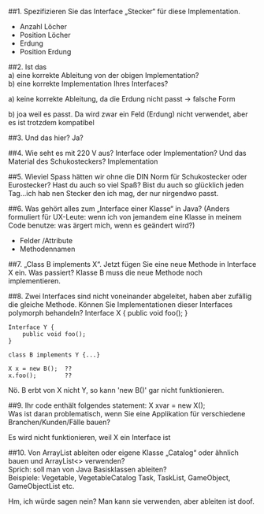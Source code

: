 ##1. Spezifizieren Sie das Interface „Stecker“ für diese Implementation. 
 - Anzahl Löcher
 -  Position Löcher
 -  Erdung
 -  Position Erdung


##2. Ist das <br> a) eine korrekte Ableitung von der obigen Implementation? <br> b) eine korrekte Implementation Ihres Interfaces?
   
a) keine korrekte Ableitung, da die Erdung nicht passt -> falsche Form

b) joa weil es passt. Da wird zwar ein Feld (Erdung) nicht verwendet, aber es ist trotzdem kompatibel
   
##3. Und das hier?
 Ja?

##4. Wie seht es mit 220 V aus? Interface oder Implementation? Und das Material des Schukosteckers?
   Implementation

##5. Wieviel Spass hätten wir ohne die DIN Norm für Schukostecker oder Eurostecker?
    Hast du auch so viel Spaß? Bist du auch so glücklich jeden Tag...ich hab nen Stecker den ich mag, der nur nirgendwo passt.   

##6. Was gehört alles zum „Interface einer Klasse“ in Java? (Anders formuliert für UX-Leute: wenn ich von jemandem eine Klasse in meinem Code benutze: was ärgert mich, wenn es geändert wird?)
- Felder /Attribute
- Methodennamen

##7. „Class B implements X“. Jetzt fügen Sie eine neue Methode in Interface X ein. Was passiert?
Klasse B muss die neue Methode noch implementieren.
   
##8. Zwei Interfaces sind nicht voneinander abgeleitet, haben aber zufällig die gleiche Methode. Können Sie Implementationen dieser Interfaces polymorph behandeln?
    Interface X {
        public void foo();
    }
   
    Interface Y {
        public void foo();
    }

    class B implements Y {...}

    X x = new B();  ??
    x.foo();        ??
   
Nö. B erbt von X nicht Y, so kann 'new B()' gar nicht funktionieren.
   

##9. Ihr code enthält folgendes statement:  X xvar = new X(); <br> Was ist daran problematisch, wenn Sie eine Applikation für verschiedene Branchen/Kunden/Fälle bauen?
   
Es wird nicht funktionieren, weil X ein Interface ist

   

##10. Von ArrayList ableiten oder eigene Klasse „Catalog“ oder ähnlich bauen und ArrayList<> verwenden? <br> Sprich: soll man von Java Basisklassen ableiten? <br> Beispiele: Vegetable, VegetableCatalog Task, TaskList, GameObject, GameObjectList etc.
    
Hm, ich würde sagen nein? Man kann sie verwenden, aber ableiten ist doof.